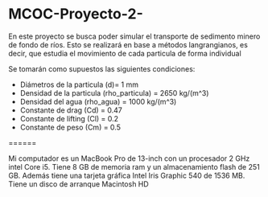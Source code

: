 # MCOC-Proyecto-2-

En este proyecto se busca poder simular el transporte de sedimento minero de fondo de ríos. Esto se realizará en base a métodos langrangianos, es decir, que estudia el movimiento de cada particula de forma individual

Se tomarán como supuestos las siguientes condiciones:

- Diámetros de la particula (d)= 1 mm
- Densidad de la particula (rho_particula) = 2650 kg/(m^3)
- Densidad del agua (rho_agua) = 1000 kg/(m^3)
- Constante de drag (Cd) = 0.47   
- Constante de lifting (Cl) = 0.2    
- Constante de peso (Cm) = 0.5    


====== 

Mi computador es un MacBook Pro de 13-inch con un procesador 2 GHz intel Core i5. Tiene 8 GB de memoria ram y un almacenamiento flash de 251 GB. Además tiene una tarjeta gráfica Intel Iris Graphic 540 de 1536 MB.
Tiene un disco de arranque Macintosh HD
